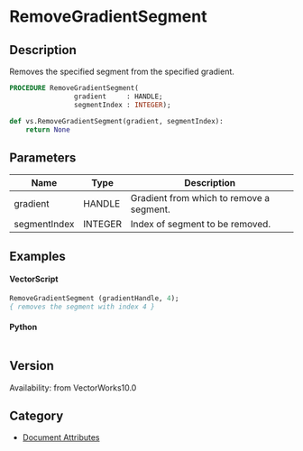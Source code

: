 # RemoveGradientSegment

## Description
Removes the specified segment from the specified gradient.

```pascal
PROCEDURE RemoveGradientSegment(
				gradient     : HANDLE;
				segmentIndex : INTEGER);
```

```python
def vs.RemoveGradientSegment(gradient, segmentIndex):
    return None
```

## Parameters
|Name|Type|Description|
|---|---|---|
|gradient|HANDLE|Gradient from which to remove a segment.|
|segmentIndex|INTEGER|Index of segment to be removed.|(segment indexes begin with 1)|

## Examples
#### VectorScript ####
```pascal
RemoveGradientSegment (gradientHandle, 4);
{ removes the segment with index 4 }
```
#### Python ####
```python

```

## Version
Availability: from VectorWorks10.0

## Category
* [Document Attributes](../Categories/Document%20Attributes.md)
